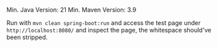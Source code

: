 Min. Java Version: 21
Min. Maven Version: 3.9

Run with `mvn clean spring-boot:run` and access the test page under `http://localhost:8080/` and inspect the page, the whitespace should've been stripped.
